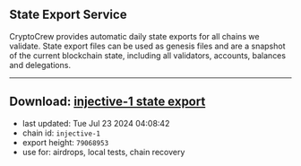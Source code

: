 ## State Export Service
CryptoCrew provides automatic daily state exports for all chains we validate. State export files can be used as genesis files and are a snapshot of the current blockchain state, including all validators, accounts, balances and delegations.

---
**Download: [injective-1 state export](https://dl-eu2.ccvalidators.com/SERVICE/injective/injective-1_export_79068953.json)**
---

- last updated: Tue Jul 23 2024 04:08:42
- chain id: `injective-1`
- export height: `79068953`
- use for: airdrops, local tests, chain recovery
